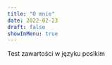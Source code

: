```yaml
---
title: "O mnie"
date: 2022-02-23
draft: false
showInMenu: true
---
```


Test zawartości w języku poslkim